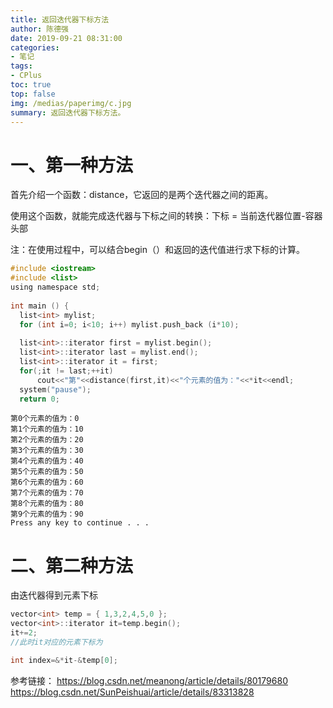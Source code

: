 ```yaml
---
title: 返回迭代器下标方法
author: 陈德强
date: 2019-09-21 08:31:00
categories:
- 笔记
tags:
- CPlus
toc: true
top: false
img: /medias/paperimg/c.jpg
summary: 返回迭代器下标方法。
---
```



# 一、第一种方法
首先介绍一个函数：distance，它返回的是两个迭代器之间的距离。

使用这个函数，就能完成迭代器与下标之间的转换：下标 = 当前迭代器位置-容器头部

注：在使用过程中，可以结合begin（）和返回的迭代值进行求下标的计算。

```c
#include <iostream>
#include <list>
using namespace std;
 
int main () {
  list<int> mylist;
  for (int i=0; i<10; i++) mylist.push_back (i*10);
 
  list<int>::iterator first = mylist.begin();
  list<int>::iterator last = mylist.end();
  list<int>::iterator it = first;
  for(;it != last;++it)
      cout<<"第"<<distance(first,it)<<"个元素的值为："<<*it<<endl;
  system("pause");
  return 0;
```
```
第0个元素的值为：0
第1个元素的值为：10
第2个元素的值为：20
第3个元素的值为：30
第4个元素的值为：40
第5个元素的值为：50
第6个元素的值为：60
第7个元素的值为：70
第8个元素的值为：80
第9个元素的值为：90
Press any key to continue . . .
```


# 二、第二种方法
由迭代器得到元素下标

```c
vector<int> temp = { 1,3,2,4,5,0 };
vector<int>::iterator it=temp.begin();
it+=2;
//此时it对应的元素下标为

int index=&*it-&temp[0];
```



参考链接：
https://blog.csdn.net/meanong/article/details/80179680
https://blog.csdn.net/SunPeishuai/article/details/83313828